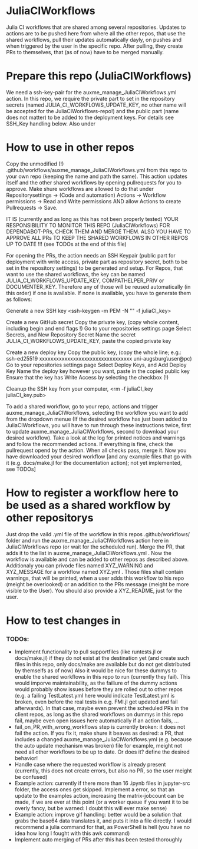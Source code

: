 # JuliaCIWorkflows
Julia CI workflows that are shared among several repositories. Updates to actions are to be pushed here from where all the other repos, that use the shared workflows, pull their updates automatically dayly, on pushes and when triggered by the user in the specific repo. After pulling, they create PRs to themselves, that (as of now) have to be merged manually.

# Prepare this repo (JuliaCIWorkflows)
We need a ssh-key-pair for the auxme_manage_JuliaCIWorkflows.yml action. In this repo, we require the private part to set in the repository secrets (named JULIA_CI_WORKFLOWS_UPDATE_KEY, no other name will be accepted for the JuliaCIWorkflows-repo!) and the public part (name does not matter) to be added to the deployment keys. For details see SSH_Key handling below. Also under 

# How to use in other repos
Copy the unmodified (!) .github/workflows/auxme_manage_JuliaCIWorkflows.yml from this repo to your own repo (keeping the name and path the same). This action updates itself and the other shared workflows by opening pullrequests for you to approve. Make shure workflows are allowed to do that under Repositorysettings -> (Code and automation) Actions ->  Workflow permissions -> Read and Write permissions AND allow Actions to create Pullrequests -> Save.

IT IS (currently and as long as this has not been properly tested) YOUR RESPONSIBILITY TO MONITOR THIS REPO (JuliaCIWorkflows) FOR DEPENDABOT-PRs, CHECK THEM AND MERGE THEM.
ALSO YOU HAVE TO APPROVE ALL PRs TO KEEP THE SHARED WORKFLOWS IN OTHER REPOS UP TO DATE !!! (see TODOs at the end of this file)

For opening the PRs, the action needs an SSH Keypair (public part for deployment with write access, private part as repository secret, both to be set in the repository settings) to be generated and setup. For Repos, that want to use the shared workflows, the key can be named JULIA_CI_WORKFLOWS_UPDATE_KEY, COMPATHELPER_PRIV or DOCUMENTER_KEY. Therefore any of those will be reused automatically (in this order) if one is available. If none is available, you have to generate them as follows:

Generate a new SSH key
	<ssh-keygen -m PEM -N "" -f juliaCI_key>

Create a new GitHub secret
	Copy the private key, <cat juliaCI_key> (copy whole content, including begin and end flags !)
	Go to your repositories settings page
	Select Secrets, and New Repository Secret
	Name the secret JULIA_CI_WORKFLOWS_UPDATE_KEY, paste the copied private key

Create a new deploy key
	Copy the public key, <cat juliaCI_key.pub> (copy the whole line; e.g.: ssh-ed25519 xxxxxxxxxxxxxxxxxxxxxxxxxxxxxxxxx uni-augsburg\user@pc)
	Go to your repositories settings page
	Select Deploy Keys, and Add Deploy Key
	Name the deploy key however you want, paste in the copied public key
	Ensure that the key has Write Access by selecting the checkbox (!) 

Cleanup the SSH key from your computer, <rm -f juliaCI_key juliaCI_key.pub>

To add a shared workflow, go to your repo, actions and trigger auxme_manage_JuliaCIWorkflows, selecting the workflow you want to add from the dropdown menue (If the desired workflow has just been added to JuliaCIWorkflows, you will have to run through these instructions twice, first to update auxme_manage_JuliaCIWorkflows, second to download your desired workflow). Take a look at the log for printed notices and warnings and follow the recommended actions. If everything is fine, check the pullrequest opend by the action. When all checks pass, merge it. Now you have downloaded your desired workflow [and any example files that go with it (e.g. docs/make.jl for the documentation action); not yet implemented, see TODOs]

# How to register a workflow here to be used as a shared workflow by other repositorys
Just drop the vaild .yml file of the workflow in this repos .github/workflows/ folder and run the auxme_manage_JuliaCIWorkflows action here in JuliaCIWorkflows repo (or wait for the scheduled run). Merge the PR, that adds it to the list in auxme_manage_JuliaCIWorkflows.yml . Now the workflow is available and can be added to other repos as described above. Additionaly you can privode files named XYZ_WARNING and XYZ_MESSAGE for a workflow named XYZ.yml . Those files shall contain warnings, that will be printed, when a user adds this workflow to his repo (meight be overlooked) or an addition to the PRs message (meight be more visible to the User). You should also provide a XYZ_README, just for the user.

# How to test changes in 


### TODOs:
- Implement functionality to pull supportfiles (like runtests.jl or docs/make.jl) if they do not exist at the destination yet (and create such files in this repo, only docs/make are available but do not get distributed by themselfs as of now) Also it would be nice for these dummys to enable the shared workflows in this repo to run (currently they fail). This would imporve maintainability, as the failiure of the dummy actions would probably show issues before they are rolled out to other repos (e.g. a failing TestLatest.yml here would indicate TestLatest.yml is broken, even before the real tests in e.g. FMI.jl get updated and fail afterwards). In that case, maybe even prevent the scheduled PRs in the client repos, as long as the shared workflows on dummys in this repo fail, maybe even open issues here automatically if an action fails, ...
- fail_on_PR_with_wrong_workflows step is currently broken: it does not fail the action. If you fix it, make shure it beaves as desired: a PR, that includes a changed auxme_manage_JuliaCIWorkflows.yml (e.g. because the auto update mechanism was broken) file for example, meight not need all other workflows to be up to date. Or does it? define the desired behavior!
- Handle case where the requested workflow is already present (currently, this does not create errors, but also no PR, so the user meight be confused)
- Example action: currently if there more than 16 .ipynb files in jupyter-src folder, the access ones get skipped. Implement a error, so that an update to the examples action, increasing the matrix-jobcount can be made, if we are ever at this point (or a worker queue if you want it to be overly fancy, but be warned: I doubt this will ever make sense)
- Example action: improve gif handling: better would be a solution that grabs the base64 data translates it, and puts it into a file directly. I would recommend a julia command for that, as PowerShell is hell (you have no idea how long I fought with this awk command)
- Implement auto merging of PRs after this has been tested thoroughly

